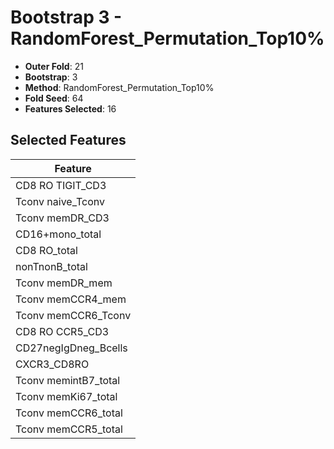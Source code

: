 # Bootstrap 3 - RandomForest_Permutation_Top10%

- **Outer Fold**: 21
- **Bootstrap**: 3
- **Method**: RandomForest_Permutation_Top10%
- **Fold Seed**: 64
- **Features Selected**: 16

## Selected Features

| Feature |
|---------|
| CD8 RO TIGIT_CD3 |
| Tconv naive_Tconv |
| Tconv memDR_CD3 |
| CD16+mono_total |
| CD8 RO_total |
| nonTnonB_total |
| Tconv memDR_mem |
| Tconv memCCR4_mem |
| Tconv memCCR6_Tconv |
| CD8 RO CCR5_CD3 |
| CD27negIgDneg_Bcells |
| CXCR3_CD8RO |
| Tconv memintB7_total |
| Tconv memKi67_total |
| Tconv memCCR6_total |
| Tconv memCCR5_total |

